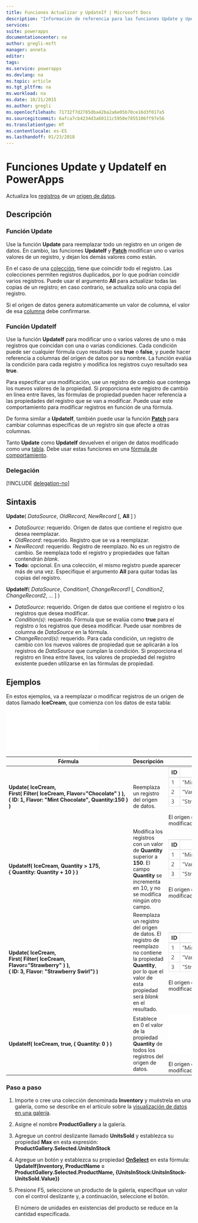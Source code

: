 ```yaml
---
title: Funciones Actualizar y UpdateIf | Microsoft Docs
description: "Información de referencia para las funciones Update y UpdateIf en PowerApps, incluidos ejemplos y sintaxis"
services: 
suite: powerapps
documentationcenter: na
author: gregli-msft
manager: anneta
editor: 
tags: 
ms.service: powerapps
ms.devlang: na
ms.topic: article
ms.tgt_pltfrm: na
ms.workload: na
ms.date: 10/21/2015
ms.author: gregli
ms.openlocfilehash: 71732f7d2785dba42ba2a6e05b70ce16d3f017a5
ms.sourcegitcommit: 6afca7cb4234d3a60111c5950e7855106ff97e56
ms.translationtype: HT
ms.contentlocale: es-ES
ms.lasthandoff: 01/23/2018
---
```

# <a name="update-and-updateif-functions-in-powerapps"></a>Funciones Update y UpdateIf en PowerApps
Actualiza los [registros](../working-with-tables.md#records) de un [origen de datos](../working-with-data-sources.md).

## <a name="description"></a>Descripción
### <a name="update-function"></a>Función Update
Use la función **Update** para reemplazar todo un registro en un origen de datos. En cambio, las funciones **UpdateIf** y  **[Patch](function-patch.md)**  modifican uno o varios valores de un registro, y dejan los demás valores como están.

En el caso de una [colección](../working-with-data-sources.md#collections), tiene que coincidir todo el registro. Las colecciones permiten registros duplicados, por lo que podrían coincidir varios registros. Puede usar el argumento **All** para actualizar todas las copias de un registro; en caso contrario, se actualiza solo una copia del registro.

Si el origen de datos genera automáticamente un valor de columna, el valor de esa [columna](../working-with-tables.md#columns) debe confirmarse.

### <a name="updateif-function"></a>Función UpdateIf
Use la función **UpdateIf** para modificar uno o varios valores de uno o más registros que coincidan con una o varias condiciones. Cada condición puede ser cualquier fórmula cuyo resultado sea **true** o **false**, y puede hacer referencia a columnas del origen de datos por su nombre. La función evalúa la condición para cada registro y modifica los registros cuyo resultado sea **true**.  

Para especificar una modificación, use un registro de cambio que contenga los nuevos valores de la propiedad. Si proporciona este registro de cambio en línea entre llaves, las fórmulas de propiedad pueden hacer referencia a las propiedades del registro que se van a modificar. Puede usar este comportamiento para modificar registros en función de una fórmula.

De forma similar a **UpdateIf**, también puede usar la función  **[Patch](function-patch.md)** para cambiar columnas específicas de un registro sin que afecte a otras columnas.

Tanto **Update** como **UpdateIf** devuelven el origen de datos modificado como una [tabla](../working-with-tables.md). Debe usar estas funciones en una [fórmula de comportamiento](../working-with-formulas-in-depth.md).

### <a name="delegation"></a>Delegación
[!INCLUDE [delegation-no](../includes/delegation-no.md)]

## <a name="syntax"></a>Sintaxis
**Update**( *DataSource*, *OldRecord*, *NewRecord* [, **All** ] )

* *DataSource*: requerido. Origen de datos que contiene el registro que desea reemplazar.
* *OldRecord*: requerido. Registro que se va a reemplazar.
* *NewRecord*: requerido. Registro de reemplazo. No es un registro de cambio. Se reemplaza todo el registro y propiedades que faltan contendrán *blank*.
* **Todo**: opcional. En una colección, el mismo registro puede aparecer más de una vez. Especifique el argumento **All** para quitar todas las copias del registro.

**UpdateIf**( *DataSource*, *Condition1*, *ChangeRecord1* [, *Condition2*, *ChangeRecord2*, ... ] )

* *DataSource*: requerido. Origen de datos que contiene el registro o los registros que desea modificar.
* *Condition(s)*: requerido. Fórmula que se evalúa como **true** para el registro o los registros que desea modificar.  Puede usar nombres de columna de *DataSource* en la fórmula.  
* *ChangeRecord(s)*: requerido.  Para cada condición, un registro de cambio con los nuevos valores de propiedad que se aplicarán a los registros de *DataSource* que cumplan la condición. Si proporciona el registro en línea entre llaves, los valores de propiedad del registro existente pueden utilizarse en las fórmulas de propiedad.

## <a name="examples"></a>Ejemplos
En estos ejemplos, va a reemplazar o modificar registros de un origen de datos llamado **IceCream**, que comienza con los datos de esta tabla:

![](media/function-update-updateif/icecream.png)

| Fórmula | Descripción | Resultado |
| --- | --- | --- |
| **Update(&nbsp;IceCream,<br>First(&nbsp;Filter(&nbsp;IceCream,&nbsp;Flavor="Chocolate"&nbsp;)&nbsp;), {&nbsp;ID:&nbsp;1,&nbsp;Flavor:&nbsp;"Mint&nbsp;Chocolate",&nbsp;Quantity:150&nbsp;} )** |Reemplaza un registro del origen de datos. |<style> img { max-width: none } </style> ![](media/function-update-updateif/icecream-mint.png)<br><br>El origen de datos **IceCream** se ha modificado. |
| **UpdateIf(&nbsp;IceCream, Quantity > 175, {&nbsp;Quantity:&nbsp;Quantity&nbsp;+&nbsp;10&nbsp;} )** |Modifica los registros con un valor de **Quantity** superior a **150**.  El campo **Quantity** se incrementa en 10, y no se modifica ningún otro campo. |![](media/function-update-updateif/icecream-mint-plus10.png)<br><br>El origen de datos **IceCream** se ha modificado. |
| **Update(&nbsp;IceCream,<br>First(&nbsp;Filter(&nbsp;IceCream, Flavor="Strawberry"&nbsp;)&nbsp;),<br>{&nbsp;ID:&nbsp;3, Flavor:&nbsp;"Strawberry Swirl"} )** |Reemplaza un registro del origen de datos. El registro de reemplazo no contiene la propiedad **Quantity**, por lo que el valor de esta propiedad será *blank* en el resultado. |![](media/function-update-updateif/icecream-mint-swirl.png)<br><br>El origen de datos **IceCream** se ha modificado. |
| **UpdateIf(&nbsp;IceCream, true, {&nbsp;Quantity:&nbsp;0&nbsp;} )** |Establece en 0 el valor de la propiedad **Quantity** de todos los registros del origen de datos. |![ ](media/function-update-updateif/icecream-mint-zero.png)<br> <br>El origen de datos **IceCream** se ha modificado. |

### <a name="step-by-step"></a>Paso a paso
1. Importe o cree una colección denominada **Inventory** y muéstrela en una galería, como se describe en el artículo sobre la [visualización de datos en una galería](../show-images-text-gallery-sort-filter.md).
2. Asigne el nombre **ProductGallery** a la galería.
3. Agregue un control deslizante llamado **UnitsSold** y establezca su propiedad **Max** en esta expresión:<br>**ProductGallery.Selected.UnitsInStock**
4. Agregue un botón y establezca su propiedad **[OnSelect](../controls/properties-core.md)** en esta fórmula:<br>**UpdateIf(Inventory, ProductName = ProductGallery.Selected.ProductName, {UnitsInStock:UnitsInStock-UnitsSold.Value})**
5. Presione F5, seleccione un producto de la galería, especifique un valor con el control deslizante y, a continuación, seleccione el botón.
   
    El número de unidades en existencias del producto se reduce en la cantidad especificada.

